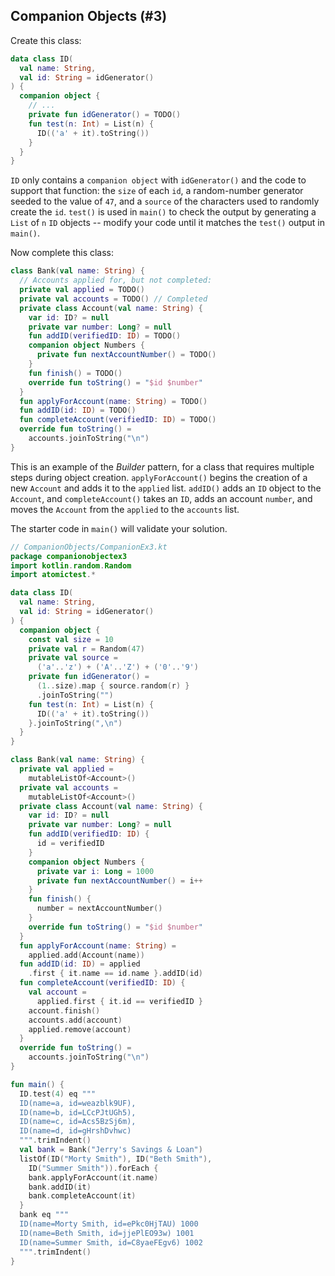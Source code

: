 ## Companion Objects (#3)

Create this class:

```kotlin
data class ID(
  val name: String,
  val id: String = idGenerator()
) {
  companion object {
    // ...
    private fun idGenerator() = TODO()
    fun test(n: Int) = List(n) {
      ID(('a' + it).toString())
    }
  }
}
```

`ID` only contains a `companion object` with `idGenerator()` and the code to
support that function: the `size` of each `id`, a random-number generator
seeded to the value of `47`, and a `source` of the characters used to randomly
create the `id`. `test()` is used in `main()` to check the output by generating
a `List` of `n` `ID` objects -- modify your code until it matches the `test()`
output in `main()`.

Now complete this class:

```kotlin
class Bank(val name: String) {
  // Accounts applied for, but not completed:
  private val applied = TODO()
  private val accounts = TODO() // Completed
  private class Account(val name: String) {
    var id: ID? = null
    private var number: Long? = null
    fun addID(verifiedID: ID) = TODO()
    companion object Numbers {
      private fun nextAccountNumber() = TODO()
    }
    fun finish() = TODO()
    override fun toString() = "$id $number"
  }
  fun applyForAccount(name: String) = TODO()
  fun addID(id: ID) = TODO()
  fun completeAccount(verifiedID: ID) = TODO()
  override fun toString() =
    accounts.joinToString("\n")
}
```

This is an example of the *Builder* pattern, for a class that requires multiple
steps during object creation. `applyForAccount()` begins the creation of a new
`Account` and adds it to the `applied` list. `addID()` adds an `ID` object to
the `Account`, and `completeAccount()` takes an `ID`, adds an account `number`,
and moves the `Account` from the `applied` to the `accounts` list.

The starter code in `main()` will validate your solution.

```kotlin
// CompanionObjects/CompanionEx3.kt
package companionobjectex3
import kotlin.random.Random
import atomictest.*

data class ID(
  val name: String,
  val id: String = idGenerator()
) {
  companion object {
    const val size = 10
    private val r = Random(47)
    private val source =
      ('a'..'z') + ('A'..'Z') + ('0'..'9')
    private fun idGenerator() =
      (1..size).map { source.random(r) }
      .joinToString("")
    fun test(n: Int) = List(n) {
      ID(('a' + it).toString())
    }.joinToString(",\n")
  }
}

class Bank(val name: String) {
  private val applied =
    mutableListOf<Account>()
  private val accounts =
    mutableListOf<Account>()
  private class Account(val name: String) {
    var id: ID? = null
    private var number: Long? = null
    fun addID(verifiedID: ID) {
      id = verifiedID
    }
    companion object Numbers {
      private var i: Long = 1000
      private fun nextAccountNumber() = i++
    }
    fun finish() {
      number = nextAccountNumber()
    }
    override fun toString() = "$id $number"
  }
  fun applyForAccount(name: String) =
    applied.add(Account(name))
  fun addID(id: ID) = applied
    .first { it.name == id.name }.addID(id)
  fun completeAccount(verifiedID: ID) {
    val account =
      applied.first { it.id == verifiedID }
    account.finish()
    accounts.add(account)
    applied.remove(account)
  }
  override fun toString() =
    accounts.joinToString("\n")
}

fun main() {
  ID.test(4) eq """
  ID(name=a, id=weazblk9UF),
  ID(name=b, id=LCcPJtUGh5),
  ID(name=c, id=Acs5BzSj6m),
  ID(name=d, id=gHrshDvhwc)
  """.trimIndent()
  val bank = Bank("Jerry's Savings & Loan")
  listOf(ID("Morty Smith"), ID("Beth Smith"),
    ID("Summer Smith")).forEach {
    bank.applyForAccount(it.name)
    bank.addID(it)
    bank.completeAccount(it)
  }
  bank eq """
  ID(name=Morty Smith, id=ePkc0HjTAU) 1000
  ID(name=Beth Smith, id=jjePlEO93w) 1001
  ID(name=Summer Smith, id=C8yaeFEgv6) 1002
  """.trimIndent()
}
```